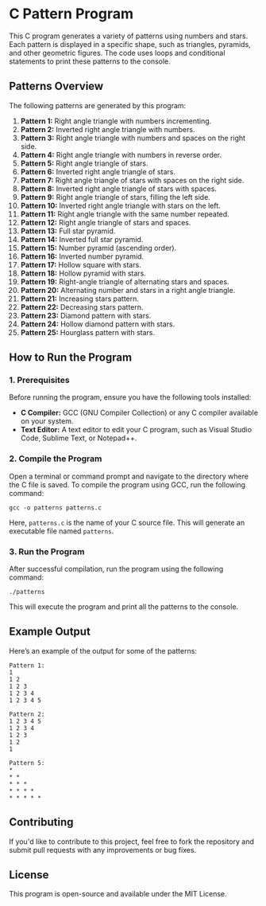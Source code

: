C Pattern Program
=================

This C program generates a variety of patterns using numbers and stars. Each pattern is displayed in a specific shape, such as triangles, pyramids, and other geometric figures. The code uses loops and conditional statements to print these patterns to the console.

Patterns Overview
-----------------

The following patterns are generated by this program:

1.  **Pattern 1:** Right angle triangle with numbers incrementing.
2.  **Pattern 2:** Inverted right angle triangle with numbers.
3.  **Pattern 3:** Right angle triangle with numbers and spaces on the right side.
4.  **Pattern 4:** Right angle triangle with numbers in reverse order.
5.  **Pattern 5:** Right angle triangle of stars.
6.  **Pattern 6:** Inverted right angle triangle of stars.
7.  **Pattern 7:** Right angle triangle of stars with spaces on the right side.
8.  **Pattern 8:** Inverted right angle triangle of stars with spaces.
9.  **Pattern 9:** Right angle triangle of stars, filling the left side.
10.  **Pattern 10:** Inverted right angle triangle with stars on the left.
11.  **Pattern 11:** Right angle triangle with the same number repeated.
12.  **Pattern 12:** Right angle triangle of stars and spaces.
13.  **Pattern 13:** Full star pyramid.
14.  **Pattern 14:** Inverted full star pyramid.
15.  **Pattern 15:** Number pyramid (ascending order).
16.  **Pattern 16:** Inverted number pyramid.
17.  **Pattern 17:** Hollow square with stars.
18.  **Pattern 18:** Hollow pyramid with stars.
19.  **Pattern 19:** Right-angle triangle of alternating stars and spaces.
20.  **Pattern 20:** Alternating number and stars in a right angle triangle.
21.  **Pattern 21:** Increasing stars pattern.
22.  **Pattern 22:** Decreasing stars pattern.
23.  **Pattern 23:** Diamond pattern with stars.
24.  **Pattern 24:** Hollow diamond pattern with stars.
25.  **Pattern 25:** Hourglass pattern with stars.

How to Run the Program
----------------------

### 1\. Prerequisites

Before running the program, ensure you have the following tools installed:

*   **C Compiler:** GCC (GNU Compiler Collection) or any C compiler available on your system.
*   **Text Editor:** A text editor to edit your C program, such as Visual Studio Code, Sublime Text, or Notepad++.

### 2\. Compile the Program

Open a terminal or command prompt and navigate to the directory where the C file is saved. To compile the program using GCC, run the following command:

    gcc -o patterns patterns.c

Here, `patterns.c` is the name of your C source file. This will generate an executable file named `patterns`.

### 3\. Run the Program

After successful compilation, run the program using the following command:

    ./patterns

This will execute the program and print all the patterns to the console.

Example Output
--------------

Here’s an example of the output for some of the patterns:

    Pattern 1:
    1 
    1 2 
    1 2 3 
    1 2 3 4 
    1 2 3 4 5

    Pattern 2:
    1 2 3 4 5 
    1 2 3 4 
    1 2 3 
    1 2 
    1

    Pattern 5:
    * 
    * * 
    * * * 
    * * * * 
    * * * * *
    

Contributing
------------

If you'd like to contribute to this project, feel free to fork the repository and submit pull requests with any improvements or bug fixes.

License
-------

This program is open-source and available under the MIT License.

